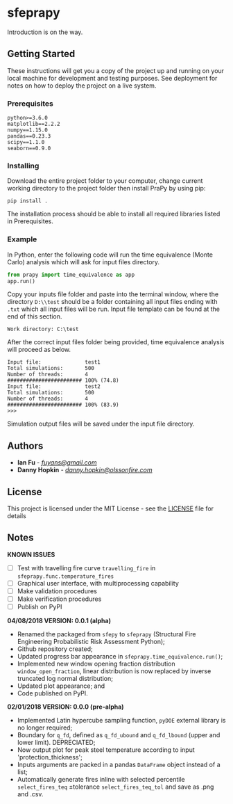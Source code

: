 # sfeprapy

Introduction is on the way.

## Getting Started

These instructions will get you a copy of the project up and running on your local machine for development and testing purposes. See deployment for notes on how to deploy the project on a live system.

### Prerequisites

```
python>=3.6.0
matplotlib==2.2.2
numpy==1.15.0
pandas==0.23.3
scipy==1.1.0
seaborn==0.9.0
```

### Installing

Download the entire project folder to your computer, change current working directory to the project folder then install PraPy by using pip:

```
pip install .
```

The installation process should be able to install all required libraries listed in Prerequisites.

### Example

In Python, enter the following code will run the time equivalence (Monte Carlo) analysis which will ask for input files directory.
```python
from prapy import time_equivalence as app
app.run()
```

Copy your inputs file folder and paste into the terminal window, where the directory `D:\\test` should be a folder containing all input files ending with `.txt` which all input files will be run. Input file template can be found at the end of this section. 

```shell
Work directory: C:\test
```

After the correct input files folder being provided, time equivalence analysis will proceed as below.

```shell
Input file:              test1
Total simulations:       500
Number of threads:       4
######################## 100% (74.8)
Input file:              test2
Total simulations:       500
Number of threads:       4
######################## 100% (83.9)
>>>
```

Simulation output files will be saved under the input file directory.

## Authors

* **Ian Fu** - *fuyans@gmail.com*
* **Danny Hopkin** - *danny.hopkin@olssonfire.com*

## License

This project is licensed under the MIT License - see the [LICENSE](LICENSE) file for details

## Notes

**KNOWN ISSUES**
- [ ] Test with travelling fire curve `travelling_fire` in `sfeprapy.func.temperature_fires`
- [ ] Graphical user interface, with multiprocessing capability
- [ ] Make validation procedures
- [ ] Make verification procedures
- [ ] Publish on PyPI

**04/08/2018 VERSION: 0.0.1 (alpha)**
- Renamed the packaged from `sfepy` to `sfeprapy` (Structural Fire Engineering Probabilistic Risk Assessment Python);
- Github repository created;
- Updated progress bar appearance in `sfeprapy.time_equivalence.run()`;
- Implemented new window opening fraction distribution `window_open_fraction`, linear distribution is now replaced by inverse truncated log normal distribution;
- Updated plot appearance; and
- Code published on PyPI.

**02/01/2018 VERSION: 0.0.0 (pre-alpha)**
- Implemented Latin hypercube sampling function, `pyDOE` external library is no longer required;
- Boundary for `q_fd`, defined as `q_fd_ubound` and `q_fd_lbound` (upper and lower limit). DEPRECIATED;
- Now output plot for peak steel temperature according to input 'protection_thickness';
- Inputs arguments are packed in a pandas `DataFrame` object instead of a list;
- Automatically generate fires inline with selected percentile `select_fires_teq` ±tolerance `select_fires_teq_tol` and save as .png and .csv.
